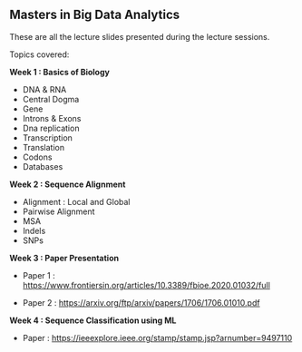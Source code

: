 ## Masters in Big Data Analytics

These are all the lecture slides presented during the lecture sessions.

Topics covered:

**Week 1 : Basics of Biology**

- DNA & RNA
- Central Dogma
- Gene
- Introns & Exons
- Dna replication
- Transcription
- Translation
- Codons
- Databases

**Week 2 : Sequence Alignment**

- Alignment : Local and Global
- Pairwise Alignment
- MSA
- Indels
- SNPs

**Week 3 : Paper Presentation**

- Paper 1 :
https://www.frontiersin.org/articles/10.3389/fbioe.2020.01032/full

- Paper 2 :
https://arxiv.org/ftp/arxiv/papers/1706/1706.01010.pdf

**Week 4 : Sequence Classification using ML**

- Paper :
https://ieeexplore.ieee.org/stamp/stamp.jsp?arnumber=9497110



